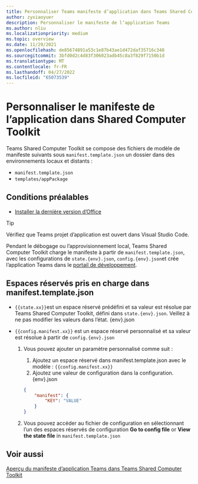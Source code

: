 ```yaml
---
title: Personnaliser Teams manifeste d’application dans Teams Shared Computer Toolkit
author: zyxiaoyuer
description: Personnaliser le manifeste de l’application Teams
ms.author: nliu
ms.localizationpriority: medium
ms.topic: overview
ms.date: 11/29/2021
ms.openlocfilehash: de85674891a53c1e87b43ae1d472daf35716c348
ms.sourcegitcommit: 3bfd0d2c4d83f306023adb45c8a3f829f7150b1d
ms.translationtype: MT
ms.contentlocale: fr-FR
ms.lasthandoff: 04/27/2022
ms.locfileid: "65073539"
---
```

# <a name="customize-app-manifest-in-toolkit"></a>Personnaliser le manifeste de l’application dans Shared Computer Toolkit

Teams Shared Computer Toolkit se compose des fichiers de modèle de manifeste suivants sous `manifest.template.json` un dossier dans des environnements locaux et distants :

* `manifest.template.json`
* `templates/appPackage`


## <a name="prerequisite"></a>Conditions préalables

* [Installer la dernière version d’Office](https://marketplace.visualstudio.com/items?itemName=TeamsDevApp.ms-teams-vscode-extension)

> [!TIP]
> Vérifiez que Teams projet d’application est ouvert dans Visual Studio Code.

Pendant le débogage ou l’approvisionnement local, Teams Shared Computer Toolkit charge le manifeste à partir de `manifest.template.json`, avec les configurations de `state.{env}.json`, `config.{env}.json`et crée l’application Teams dans le [portail de développement](https://dev.teams.microsoft.com/apps).


## <a name="placeholders-supported-in-manifesttemplatejson"></a>Espaces réservés pris en charge dans manifest.template.json

* `{{state.xx}}`est un espace réservé prédéfini et sa valeur est résolue par Teams Shared Computer Toolkit, défini dans `state.{env}.json`. Veillez à ne pas modifier les valeurs dans l’état. {env}.json
* `{{config.manifest.xx}}` est un espace réservé personnalisé et sa valeur est résolue à partir de `config.{env}.json`

  1. Vous pouvez ajouter un paramètre personnalisé comme suit :
      1. Ajoutez un espace réservé dans manifest.template.json avec le modèle : `{{config.manifest.xx}}`
      2. Ajoutez une valeur de configuration dans la configuration. {env}.json

        ```json
        {
            "manifest": {
                "KEY": "VALUE"
            }
        }
        ```

   2. Vous pouvez accéder au fichier de configuration en sélectionnant l’un des espaces réservés de configuration **Go to config file** or **View the state file** in `manifest.template.json`

## <a name="see-also"></a>Voir aussi

[Aperçu du manifeste d’application Teams dans Teams Shared Computer Toolkit](TeamsFx-manifest-preview.md)
